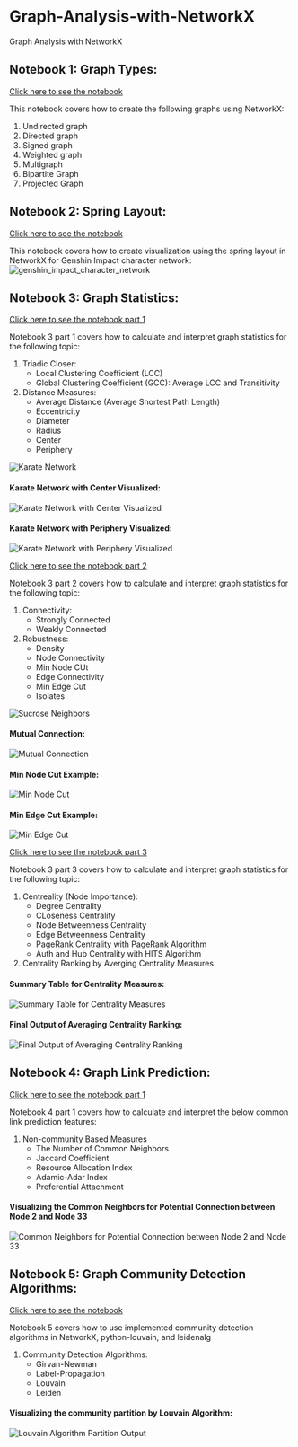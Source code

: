 # Graph-Analysis-with-NetworkX
Graph Analysis with NetworkX

## Notebook 1: Graph Types:

[Click here to see the notebook](https://github.com/KangboLu/Graph-Analysis-with-NetworkX/blob/main/01_graph_types.ipynb)

This notebook covers how to create the following graphs using NetworkX:
1. Undirected graph
2. Directed graph
3. Signed graph
4. Weighted graph
5. Multigraph
6. Bipartite Graph
7. Projected Graph

## Notebook 2: Spring Layout:

[Click here to see the notebook](https://github.com/KangboLu/Graph-Analysis-with-NetworkX/blob/main/02_graph_layouts_spring_layout.ipynb)

This notebook covers how to create visualization using the spring layout in NetworkX for Genshin Impact character network:  
![genshin_impact_character_network](https://github.com/KangboLu/Graph-Analysis-with-NetworkX/blob/main/graph_img/02_genshin_impact_character_network.png)

## Notebook 3: Graph Statistics:

[Click here to see the notebook part 1](https://github.com/KangboLu/Graph-Analysis-with-NetworkX/blob/main/03_graph_statistics_part_1.ipynb)

Notebook 3 part 1 covers how to calculate and interpret graph statistics for the following topic:
1. Triadic Closer:  
    * Local Clustering Coefficient (LCC)  
    * Global Clustering Coefficient (GCC): Average LCC and Transitivity  
2. Distance Measures:
    * Average Distance (Average Shortest Path Length)  
    * Eccentricity
    * Diameter
    * Radius
    * Center
    * Periphery

![Karate Network](https://github.com/KangboLu/Graph-Analysis-with-NetworkX/blob/main/graph_img/03_karate_graph_overall.png)

#### Karate Network with Center Visualized:
![Karate Network with Center Visualized](https://github.com/KangboLu/Graph-Analysis-with-NetworkX/blob/main/graph_img/03_karate_graph_center.png)

#### Karate Network with Periphery Visualized:
![Karate Network with Periphery Visualized](https://github.com/KangboLu/Graph-Analysis-with-NetworkX/blob/main/graph_img/03_karate_graph_periphery.png)

[Click here to see the notebook part 2](https://github.com/KangboLu/Graph-Analysis-with-NetworkX/blob/main/03_graph_statistics_part_2.ipynb)

Notebook 3 part 2 covers how to calculate and interpret graph statistics for the following topic:
1. Connectivity:  
    * Strongly Connected
    * Weakly Connected
2. Robustness:
    * Density
    * Node Connectivity
    * Min Node CUt
    * Edge Connectivity
    * Min Edge Cut
    * Isolates

![Sucrose Neighbors](https://github.com/KangboLu/Graph-Analysis-with-NetworkX/blob/main/graph_img/03_sucrose_neighbor_nodes.png)

#### Mutual Connection:
![Mutual Connection](https://github.com/KangboLu/Graph-Analysis-with-NetworkX/blob/main/graph_img/03_genshin_impact_mutual_connection.png)

#### Min Node Cut Example:
![Min Node Cut](https://github.com/KangboLu/Graph-Analysis-with-NetworkX/blob/main/graph_img/03_genshin_impact_min_node_cut.png)

#### Min Edge Cut Example:
![Min Edge Cut](https://github.com/KangboLu/Graph-Analysis-with-NetworkX/blob/main/graph_img/03_genshin_impact_min_edge_cut.png)

[Click here to see the notebook part 3](https://github.com/KangboLu/Graph-Analysis-with-NetworkX/blob/main/03_graph_statistics_part_3.ipynb)

Notebook 3 part 3 covers how to calculate and interpret graph statistics for the following topic:
1. Centreality (Node Importance):  
    * Degree Centrality
    * CLoseness Centrality
    * Node Betweenness Centrality
    * Edge Betweenness Centrality
    * PageRank Centrality with PageRank Algorithm
    * Auth and Hub Centrality with HITS Algorithm
2. Centrality Ranking by Averging Centrality Measures
#### Summary Table for Centrality Measures:
![Summary Table for Centrality Measures](https://github.com/KangboLu/Graph-Analysis-with-NetworkX/blob/main/graph_img/03_genshin_impact_centrality_summary.png)

#### Final Output of Averaging Centrality Ranking:
![Final Output of Averaging Centrality Ranking](https://github.com/KangboLu/Graph-Analysis-with-NetworkX/blob/main/graph_img/03_genshin_impact_average_rank.png)

## Notebook 4: Graph Link Prediction:

[Click here to see the notebook part 1](https://github.com/KangboLu/Graph-Analysis-with-NetworkX/blob/main/04_link_prediction_measures_part_1.ipynb)

Notebook 4 part 1 covers how to calculate and interpret the below common link prediction features: 
1. Non-community Based Measures
    * The Number of Common Neighbors
    * Jaccard Coefficient
    * Resource Allocation Index
    * Adamic-Adar Index
    * Preferential Attachment
#### Visualizing the Common Neighbors for Potential Connection between Node 2 and Node 33
![Common Neighbors for Potential Connection between Node 2 and Node 33](https://github.com/KangboLu/Graph-Analysis-with-NetworkX/blob/main/graph_img/04_karate_graph_common_neighbors_node_2_33.png)

## Notebook 5: Graph Community Detection Algorithms:

[Click here to see the notebook](https://github.com/KangboLu/Graph-Analysis-with-NetworkX/blob/main/05_community_detection.ipynb)

Notebook 5 covers how to use implemented community detection algorithms in NetworkX, python-louvain, and leidenalg
1. Community Detection Algorithms:
    * Girvan-Newman
    * Label-Propagation
    * Louvain
    * Leiden
#### Visualizing the community partition by Louvain Algorithm:
![Louvain Algorithm Partition Output](https://github.com/KangboLu/Graph-Analysis-with-NetworkX/blob/main/graph_img/05_louvain_community_visualization.png)
